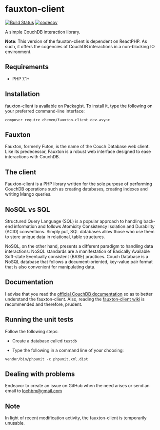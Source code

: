 # fauxton-client

[![Build Status](https://travis-ci.org/ace411/fauxton-client.svg?branch=async)](https://travis-ci.org/ace411/fauxton-client)
[![codecov](https://codecov.io/gh/ace411/fauxton-client/branch/async/graph/badge.svg)](https://codecov.io/gh/ace411/fauxton-client)

A simple CouchDB interaction library.

**Note:** This version of the fauxton-client is dependent on ReactPHP. As such, it offers the cogencies of CouchDB interactions in a non-blocking IO environment.

## Requirements

- PHP 7.1+

## Installation

fauxton-client is available on Packagist. To install it, type the following on your preferred
command-line interface:

```
composer require chemem/fauxton-client dev-async
```

## Fauxton

Fauxton, formerly Futon, is the name of the Couch Database web client. Like its predecessor, Fauxton 
is a robust web interface designed to ease interactions with CouchDB.

## The client

Fauxton-client is a PHP library written for the sole purpose of performing CouchDB operations such as 
creating databases, creating indexes and writing Mango queries.


## NoSQL vs SQL

Structured Query Language (SQL) is a popular approach to handling back-end information and follows 
Atomicity Consistency Isolation and Durability (ACID) conventions. Simply put, SQL databases allow 
those who use them to store unique data in relational, table structures.
  
NoSQL, on the other hand, presents a different paradigm to handling data interactions: 
NoSQL standards are a manifestation of Basically Available Soft-state Eventually consistent (BASE) practices. 
Couch Database is a NoSQL database that follows a document-oriented, key-value pair format 
that is also convenient for manipulating data.

## Documentation

I advise that you read the [official CouchDB documentation](http://docs.couchdb.org/en/2.0.0/api/index.html) 
so as to better understand the fauxton-client. Also, reading the [fauxton-client wiki](https://github.com/ace411/fauxton-client/wiki/Introduction) is recommended 
and therefore, prudent.

## Running the unit tests

Follow the following steps:

- Create a database called ```testdb```

- Type the following in a command line of your choosing:

```
vendor/bin/phpunit -c phpunit.xml.dist
```

## Dealing with problems

Endeavor to create an issue on GitHub when the need arises or send an email to lochbm@gmail.com

## Note

In light of recent modification activity, the fauxton-client is temporarily unusable.

